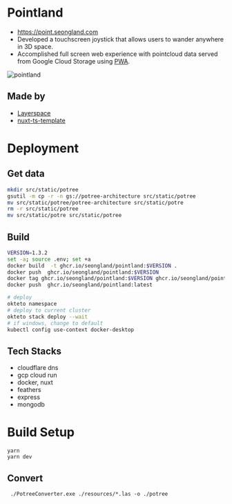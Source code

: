 # Pointland

- https://point.seongland.com
- Developed a touchscreen joystick that allows users to wander anywhere in 3D space.
- Accomplished full screen web experience with pointcloud data served from Google Cloud Storage using [PWA](https://texonom.com/ce30bfc4fc164a59ac2ca0b01f23edf7).

![pointland](https://user-images.githubusercontent.com/27716524/115001273-794dc400-9ede-11eb-8309-964e22813215.png)

## Made by

- [Layerspace](https://github.com/seonglae/layerspace)
- [nuxt-ts-template](https://github.com/seonglae/nuxt-ts-template)

# Deployment

## Get data

```bash
mkdir src/static/potree
gsutil -m cp -r -n gs://potree-architecture src/static/potree
mv src/static/potree/potree-architecture src/static/potre
rm -r src/static/potree
mv src/static/potre src/static/potree
```

## Build

```bash
VERSION=1.3.2
set -a; source .env; set +a
docker build  -t ghcr.io/seongland/pointland:$VERSION .
docker push  ghcr.io/seongland/pointland:$VERSION
docker tag ghcr.io/seongland/pointland:$VERSION ghcr.io/seongland/pointland:latest
docker push  ghcr.io/seongland/pointland:latest

# deploy
okteto namespace
# deploy to current cluster
okteto stack deploy --wait
# if windows, change to default
kubectl config use-context docker-desktop
```

## Tech Stacks

- cloudflare dns
- gcp cloud run
- docker, nuxt
- feathers
- express
- mongodb

# Build Setup

```
yarn
yarn dev
```

## Convert

```
 ./PotreeConverter.exe ./resources/*.las -o ./potree
```

